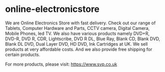 online-electronicstore
======================

We are Online Electronics Store with fast delivery.  Check out our range of Tablets, Computer Hardware and Parts, CCTV camera, Digital Camera, Mobile Phones, led TV. We also have various products namely DVD+R, DVD-R, DVD R, CDR, Lightscribe, DVD R DL, Blue Ray,  Blank CD, Blank DVD, Blank DL DVD, Dual Layer DVD, HD DVD, Ink Cartridges at UK. We sell products at very affordable costs. 
And we also provide free shipping for certain products.

For more products, please visit: https://www.svp.co.uk
